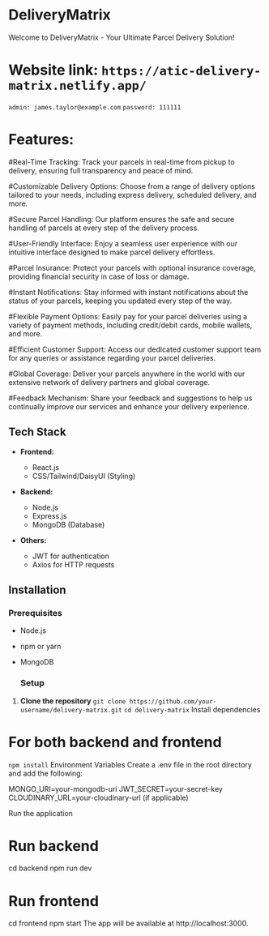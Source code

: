 # DeliveryMatrix
Welcome to DeliveryMatrix - Your Ultimate Parcel Delivery Solution!


# Website link: `https://atic-delivery-matrix.netlify.app/`
`admin: james.taylor@example.com`
`password: 111111`


# Features:
#Real-Time Tracking: Track your parcels in real-time from pickup to delivery, ensuring full transparency and peace of mind.

#Customizable Delivery Options: Choose from a range of delivery options tailored to your needs, including express delivery, scheduled delivery, and more.

#Secure Parcel Handling: Our platform ensures the safe and secure handling of parcels at every step of the delivery process.

#User-Friendly Interface: Enjoy a seamless user experience with our intuitive interface designed to make parcel delivery effortless.

#Parcel Insurance: Protect your parcels with optional insurance coverage, providing financial security in case of loss or damage.

#Instant Notifications: Stay informed with instant notifications about the status of your parcels, keeping you updated every step of the way.

#Flexible Payment Options: Easily pay for your parcel deliveries using a variety of payment methods, including credit/debit cards, mobile wallets, and more.

#Efficient Customer Support: Access our dedicated customer support team for any queries or assistance regarding your parcel deliveries.

#Global Coverage: Deliver your parcels anywhere in the world with our extensive network of delivery partners and global coverage.

#Feedback Mechanism: Share your feedback and suggestions to help us continually improve our services and enhance your delivery experience.


## Tech Stack
- **Frontend:**
  - React.js
  - CSS/Tailwind/DaisyUI (Styling)

  
- **Backend:**
  - Node.js
  - Express.js
  - MongoDB (Database)


- **Others:**
  - JWT for authentication
  - Axios for HTTP requests
 

  
## Installation
### Prerequisites
- Node.js
- npm or yarn
- MongoDB

  ### Setup
1. **Clone the repository**
   `git clone https://github.com/your-username/delivery-matrix.git`
   `cd delivery-matrix`
Install dependencies


# For both backend and frontend
`npm install`
Environment Variables
Create a .env file in the root directory and add the following:


MONGO_URI=your-mongodb-uri
JWT_SECRET=your-secret-key
CLOUDINARY_URL=your-cloudinary-url (if applicable)


Run the application


# Run backend
cd backend
npm run dev

# Run frontend
cd frontend
npm start
The app will be available at http://localhost:3000.
